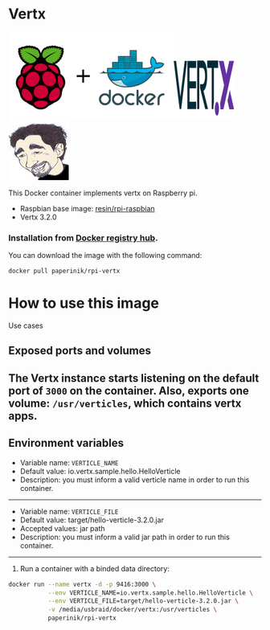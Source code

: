 # Vertx

![docker_logo](https://raw.githubusercontent.com/brunocantisano/rpi-vertx/master/files/docker.png)![docker_vertx_logo](https://raw.githubusercontent.com/brunocantisano/rpi-vertx/master/files/logo-vertx.png)![docker_paperinik_logo](https://raw.githubusercontent.com/brunocantisano/rpi-vertx/master/files/docker_paperinik_120x120.png)

This Docker container implements vertx on Raspberry pi.

 * Raspbian base image: [resin/rpi-raspbian](https://hub.docker.com/r/resin/rpi-raspbian/)
 * Vertx 3.2.0
 
### Installation from [Docker registry hub](https://registry.hub.docker.com/u/paperinik/rpi-vertx/).

You can download the image with the following command:

```bash
docker pull paperinik/rpi-vertx
```

# How to use this image

Use cases

## Exposed ports and volumes
The Vertx instance starts listening on the default port of `3000` on the container. Also, exports one volume: `/usr/verticles`, which contains vertx apps.
----
## Environment variables
* Variable name: `VERTICLE_NAME`
* Default value: io.vertx.sample.hello.HelloVerticle
* Description: you must inform a valid verticle name in order to run this container.
----
* Variable name: `VERTICLE_FILE`
* Default value: target/hello-verticle-3.2.0.jar
* Accepted values: jar path 
* Description: you must inform a valid jar path in order to run this container.
----

1) Run a container with a binded data directory:
```bash
docker run --name vertx -d -p 9416:3000 \
           --env VERTICLE_NAME=io.vertx.sample.hello.HelloVerticle \
           --env VERTICLE_FILE=target/hello-verticle-3.2.0.jar \
           -v /media/usbraid/docker/vertx:/usr/verticles \
           paperinik/rpi-vertx
```